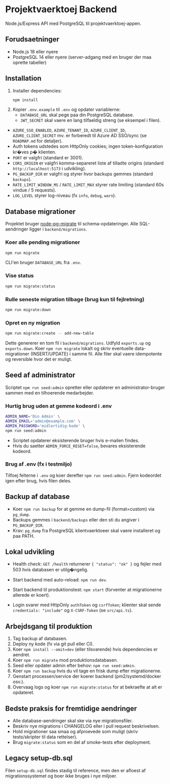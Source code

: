 # Projektvaerktoej Backend

Node.js/Express API med PostgreSQL til projektvaerktoej-appen.

## Forudsaetninger
- Node.js 18 eller nyere
- PostgreSQL 14 eller nyere (server-adgang med en bruger der maa oprette tabeller)

## Installation
1. Installer dependencies:
   ```bash
   npm install
   ```
2. Kopier `.env.example` til `.env` og opdater variablerne:
   - `DATABASE_URL` skal pege paa din PostgreSQL database.
   - `JWT_SECRET` skal vaere en lang tilfaeldig streng (se eksempel i filen).
  - `AZURE_SSO_ENABLED`, `AZURE_TENANT_ID`, `AZURE_CLIENT_ID`, `AZURE_CLIENT_SECRET` mv. er forberedt til Azure AD SSO/sync (se `ROADMAP.md` for detaljer).
  - Auth tokens udstedes som HttpOnly cookies; ingen token-konfiguration kr�ves p� klienten.
- `PORT` er valgfri (standard er 3001).
- `CORS_ORIGIN` er valgfri komma-separeret liste af tilladte origins (standard `http://localhost:5173` i udvikling).
- `PG_BACKUP_DIR` er valgfri og styrer hvor backups gemmes (standard `backups`).
- `RATE_LIMIT_WINDOW_MS` / `RATE_LIMIT_MAX` styrer rate limiting (standard 60s vindue / 5 requests).
- `LOG_LEVEL` styrer log-niveau (fx `info`, `debug`, `warn`).

## Database migrationer
Projektet bruger [node-pg-migrate](https://salsita.github.io/node-pg-migrate/) til schema-opdateringer. Alle SQL-aendringer ligger i `backend/migrations`.

### Koer alle pending migrationer
```bash
npm run migrate
```
CLI'en bruger `DATABASE_URL` fra `.env`.

### Vise status
```bash
npm run migrate:status
```

### Rulle seneste migration tilbage (brug kun til fejlretning)
```bash
npm run migrate:down
```

### Opret en ny migration
```bash
npm run migrate:create -- add-new-table
```
Dette genererer en tom fil i `backend/migrations`. Udfyld `exports.up` og `exports.down`. Koer `npm run migrate` lokalt og skriv eventuelle data-migrationer (INSERT/UPDATE) i samme fil. Alle filer skal vaere idempotente og reversible hvor det er muligt.

## Seed af administrator
Scriptet `npm run seed:admin` opretter eller opdaterer en administrator-bruger sammen med en tilhoerende medarbejder.

### Hurtig brug uden at gemme kodeord i .env
```bash
ADMIN_NAME='Din Admin' \
ADMIN_EMAIL='admin@example.com' \
ADMIN_PASSWORD='midlertidig-kode' \
npm run seed:admin
```
- Scriptet opdaterer eksisterende bruger hvis e-mailen findes.
- Hvis du saetter `ADMIN_FORCE_RESET=false`, bevares eksisterende kodeord.

### Brug af .env (fx i testmiljo)
Tilfoej felterne i `.env` og koer derefter `npm run seed:admin`. Fjern kodeordet igen efter brug, hvis filen deles.

## Backup af database
- Koer `npm run backup` for at gemme en dump-fil (format=custom) via `pg_dump`.
- Backups gemmes i `backend/backups` eller den sti du angiver i `PG_BACKUP_DIR`.
- Krav: `pg_dump` fra PostgreSQL klientvaerktoeer skal vaere installeret og paa PATH.

## Lokal udvikling
- Health check: `GET /health` returnerer `{ "status": "ok" }` og fejler med 503 hvis databasen er utilg�ngelig.

- Start backend med auto-reload: `npm run dev`.
- Start backend til produktionstest: `npm start` (forventer at migrationerne allerede er koert).

- Login svarer med HttpOnly `authToken` og `csrfToken`; klienter skal sende `credentials: "include"` og `X-CSRF-Token` (se `src/api.ts`).

## Arbejdsgang til produktion
1. Tag backup af databasen.
2. Deploy ny kode (fx via git pull eller CI).
3. Koer `npm install --omit=dev` (eller tilsvarende) hvis dependencies er aendret.
4. Koer `npm run migrate` mod produktionsdatabasen.
5. Seed eller opdater admin efter behov: `npm run seed:admin`.
6. Koer `npm run backup` hvis du vil tage en frisk dump efter migrationerne.
7. Genstart processen/service der koerer backend (pm2/systemd/docker osv.).
8. Overvaag logs og koer `npm run migrate:status` for at bekraefte at alt er opdateret.

## Bedste praksis for fremtidige aendringer
- Alle database-aendringer skal ske via nye migrationsfiler.
- Beskriv nye migrations i CHANGELOG eller i pull request beskrivelsen.
- Hold migrationer saa smaa og afproevede som muligt (skriv tests/skripter til data rettelser).
- Brug `migrate:status` som en del af smoke-tests efter deployment.

## Legacy setup-db.sql
Filen `setup-db.sql` findes stadig til reference, men den er afloest af migrationssystemet og boer ikke bruges i nye miljoer.


